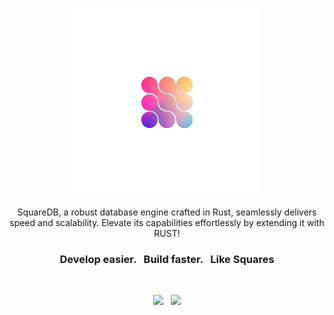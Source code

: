 
<br>
<p align="center">
    <a href="https://squaredb.vercel.app" target="_blank">
        <img width="300" src="img/logo.png" alt="SquareDb Logo">
    </a>
</p>

<p align="center">
    SquareDB, a robust database engine crafted in Rust, seamlessly delivers speed and scalability. Elevate its capabilities effortlessly by extending it with RUST!
</p>

<h3 align="center">Develop easier. &nbsp; Build faster. &nbsp; Like Squares</h3>

<br>

<p align="center">
    <a href="https://twitter.com/square_db"><img src="https://img.shields.io/badge/twitter-follow_us-1d9bf0.svg?style=flat-square"></a>
    &nbsp;
    <a href="https://dev.to/square_db"><img src="https://img.shields.io/badge/dev-join_us-86f7b7.svg?style=flat-square"></a>
</p>

